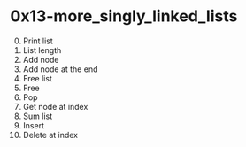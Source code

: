 <h1>0x13-more_singly_linked_lists</h1>

00. Print list<br>
01. List length<br>
02. Add node<br>
03. Add node at the end<br>
04. Free list<br>
05. Free<br>
06. Pop<br>
07. Get node at index<br>
08. Sum list<br>
09. Insert<br>
10. Delete at index<br>
